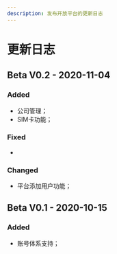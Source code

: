 ```yaml
---
description: 发布开放平台的更新日志
---
```


# 更新日志

## Beta V0.2 - 2020-11-04

### Added

* 公司管理；
* SIM卡功能；

### Fixed

* 
### Changed

* 平台添加用户功能；

## Beta V0.1 - 2020-10-15

### Added

* 账号体系支持；




